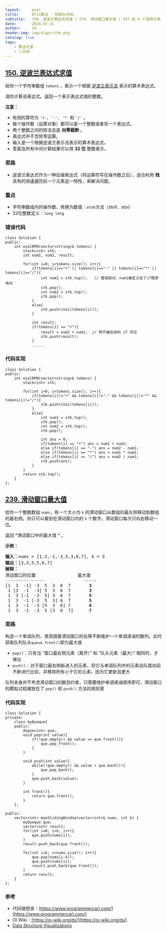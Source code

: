 ```yaml
---
layout:     post
title:      0713算法 - 栈和队列02
subtitle:   150. 逆波兰表达式求值 | 239. 滑动窗口最大值 | 347.前 K 个高频元素
date:       2024-07-15
author:     ZA
header-img: img/algorithm.png
catalog: true
tags:
    - 算法记录
    - 二叉树
---
```


## [150. 逆波兰表达式求值](https://leetcode.cn/problems/evaluate-reverse-polish-notation/)

给你一个字符串数组 `tokens` ，表示一个根据 [逆波兰表示法](https://baike.baidu.com/item/%E9%80%86%E6%B3%A2%E5%85%B0%E5%BC%8F/128437) 表示的算术表达式。

请你计算该表达式。返回一个表示表达式值的整数。

**注意：**

* 有效的算符为 `'+'`、`'-'`、`'*'` 和 `'/'` 。
* 每个操作数（运算对象）都可以是一个整数或者另一个表达式。
* 两个整数之间的除法总是 **向零截断** 。
* 表达式中不含除零运算。
* 输入是一个根据逆波兰表示法表示的算术表达式。
* 答案及所有中间计算结果可以用 **32 位** 整数表示。

### 思路

- 逆波兰表达式作为一种后缀表达式（将运算符写在操作数之后），适合利用 **栈** 具有的快速遍历前一个元素这一特性，来解决问题。

### 重点

* 字符串数组内的操作数，转换为数值：`atob`方法（stoll、stoi）
* 32位整数定义：`long long`

### 错误代码

```
class Solution {
public:
    int evalRPN(vector<string>& tokens) {
        stack<int> stk;
        int num1, num2, result;

        for(int i=0; i<tokens.size(); i++){
            if(tokens[i]=="+" || tokens[i]=="-" || tokens[i]=="*" || tokens[i]=="/"){
                int num1 = stk.top();   // 错误部分，num1被定义在了if程序块内
                stk.pop();
                int num2 = stk.top();
                stk.pop();
            }
            else{
                stk.push(stoi(tokens[i]));
            }

            int result;
            if(tokens[i] == "+"){
                result = num2 + num1;  // 而不被后续的 if 可见
                stk.push(result);
            }
            ......
```

### 代码实现

```
class Solution {
public:
    int evalRPN(vector<string>& tokens) {
        stack<int> stk;
        
        for(int i=0; i<tokens.size(); i++){
            if(tokens[i]!="+" && tokens[i]!="-" && tokens[i]!="*" && tokens[i]!="/"){
                stk.push(stoi(tokens[i]));
            }
            else{
                int num1 = stk.top();
                stk.pop();
                int num2 = stk.top();
                stk.pop();

                int ans = 0;
                if(tokens[i] == "+") ans = num1 + num2;
                else if(tokens[i] == "-") ans = num2 - num1;
                else if(tokens[i] == "*") ans = num1 * num2;
                else if(tokens[i] == "/") ans = num2 / num1;
                stk.push(ans);
            }
        }
        return stk.top();
    }
};
```

## [239. 滑动窗口最大值](https://leetcode.cn/problems/sliding-window-maximum/)

给你一个整数数组 `nums`，有一个大小为 `k` 的滑动窗口从数组的最左侧移动到数组的最右侧。你只可以看到在滑动窗口内的 `k` 个数字。滑动窗口每次只向右移动一位。

返回  *滑动窗口中的最大值 * 。

**示例：**

<pre><b>输入：</b>nums = [1,3,-1,-3,5,3,6,7], k = 3
<b>输出：</b>[3,3,5,5,6,7]
<b>解释：</b>
滑动窗口的位置                最大值
---------------               -----
[1  3  -1] -3  5  3  6  7       <strong>3</strong>
 1 [3  -1  -3] 5  3  6  7       <strong>3</strong>
 1  3 [-1  -3  5] 3  6  7      <strong> 5</strong>
 1  3  -1 [-3  5  3] 6  7       <strong>5</strong>
 1  3  -1  -3 [5  3  6] 7       <strong>6</strong>
 1  3  -1  -3  5 [3  6  7]      <strong>7</strong>
</pre>


### 思路

构造一个单调队列，使其随着滑动窗口的右移不断维护一个单调递减的数列，此时获取队列队头`queue.front()`即为最大值

* `pop()`：只有当 “窗口最右侧元素（离开）” 和 “队头元素（最大）” 相同时，才弹出
* `push()`：对于窗口最右侧新进入的元素，将它与单调队列中的元素自队尾向前不断进行比较，并移除所有小于它的元素，因为它更新且更大

队列本身并不考虑滑动窗口的数目约束，只需要维护单调递减顺序即可，滑动窗口的模拟过程被放在了 `pop()` 和 `push()` 方法的规则里


### 代码实现

```
class Solution {
private:
    class myQueque{
    public:
        deque<int> que;
        void pop(int value){
            if(!que.empty() && value == que.front()){
                que.pop_front();
            }
        }

        void push(int value){
            while(!que.empty() && value > que.back()){
                que.pop_back();
            }
            que.push_back(value);
        }

        int front(){
            return que.front();
        }
    };

public:
    vector<int> maxSlidingWindow(vector<int>& nums, int k) {
        myQueque que;
        vector<int> result;
        for(int i=0; i<k; i++){
            que.push(nums[i]);
        }
        result.push_back(que.front());
        
        for(int i=k; i<nums.size(); i++){
            que.pop(nums[i-k]);
            que.push(nums[i]);
            result.push_back(que.front());
        }
        return result;
    }
};
```


### 参考

- 代码随想录：[https://www.programmercarl.com/](https://www.programmercarl.com/)
- OI Wiki：[https://oi-wiki.org/ds/](https://oi-wiki.org/ds/)
- [Data Structure Visualizations](https://www.cs.usfca.edu/~galles/visualization/Algorithms.html)
